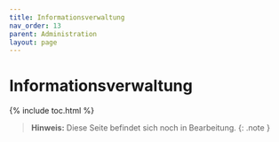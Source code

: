 ```yaml
---
title: Informationsverwaltung
nav_order: 13
parent: Administration
layout: page
---
```


# Informationsverwaltung
{% include toc.html %}

> **Hinweis:** Diese Seite befindet sich noch in Bearbeitung.
{: .note }
